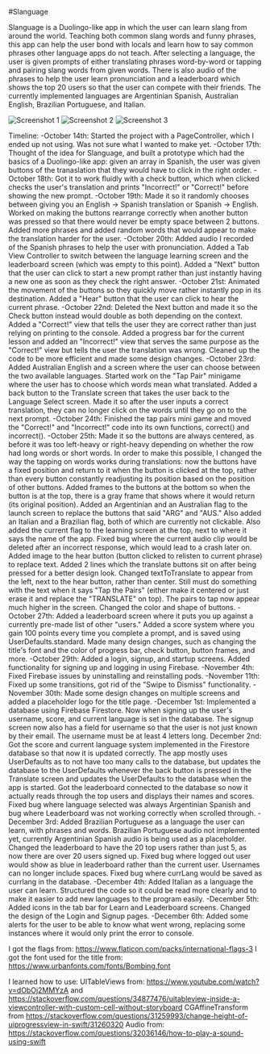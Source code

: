 #Slanguage

Slanguage is a Duolingo-like app in which the user can learn slang from around the world. Teaching both common slang words and funny phrases, this app can help the user bond with locals and learn how to say common phrases other language apps do not teach. After selecting a language, the user is given prompts of either translating phrases word-by-word or tapping and pairing slang words from given words. There is also audio of the phrases to help the user learn pronunciation and a leaderboard which shows the top 20 users so that the user can compete with their friends. The currently implemented languages are Argentinian Spanish, Australian English, Brazilian Portuguese, and Italian.


![Screenshot 1](https://i.imgur.com/XdASmBY.png) ![Screenshot 2](https://i.imgur.com/gnekjuR.png) ![Screenshot 3](https://i.imgur.com/ZH5kJXb.png)


Timeline:
-October 14th: Started the project with a PageController, which I ended up not using. Was not sure what I wanted to make yet.
-October 17th: Thought of the idea for Slanguage, and built a prototype which had the basics of a Duolingo-like app: given an array in Spanish, the user was given buttons of the tranaslation that they would have to click in the right order.
-October 18th: Got it to work fluidly with a check button, which when clicked checks the user's translation and prints "Incorrect!" or "Correct!" before showing the new prompt.
-October 19th: Made it so it randomly chooses between giving you an English -> Spanish translation or Spanish -> English. Worked on making the buttons rearrange correctly when another button was pressed so that there would never be empty space between 2 buttons. Added more phrases and added random words that would appear to make the translation harder for the user.
-October 20th: Added audio I recorded of the Spanish phrases to help the user with pronunciation. Added a Tab View Controller to switch between the language learning screen and the leaderboard screen (which was empty to this point). Added a "Next" button that the user can click to start a new prompt rather than just instantly having a new one as soon as they check the right answer.
-October 21st: Animated the movement of the buttons so they quickly move rather instantly pop in its destination. Added a "Hear" button that the user can click to hear the current phrase.
-October 22nd: Deleted the Next button and made it so the Check button instead would double as both depending on the context. Added a "Correct!" view that tells the user they are correct rather than just relying on printing to the console. Added a progress bar for the current lesson and added an "Incorrect!" view that serves the same purpose as the "Correct!" view but tells the user the translation was wrong. Cleaned up the code to be more efficient and made some design changes.
-October 23rd: Added Australian English and a screen where the user can choose between the two available languages. Started work on the "Tap Pair" minigame where the user has to choose which words mean what translated. Added a back button to the Translate screen that takes the user back to the Language Select screen. Made it so after the user inputs a correct translation, they can no longer click on the words until they go on to the next prompt.
-October 24th: Finished the tap pairs mini game and moved the "Correct!" and "Incorrect!" code into its own functions, correct() and incorrect().
-October 25th: Made it so the buttons are always centered, as before it was too left-heavy or right-heavy depending on whether the row had long words or short words. In order to make this possible, I changed the way the tapping on words works during translations: now the buttons have a fixed position and return to it when the button is clicked at the top, rather than every button constantly readjusting its position based on the position of other buttons. Added frames to the buttons at the bottom so when the button is at the top, there is a gray frame that shows where it would return (its original position). Added an Argentinian and an Australian flag to the launch screen to replace the buttons that said "ARG" and "AUS." Also added an Italian and a Brazilian flag, both of which are currently not clickable. Also added the current flag to the learning screen at the top, next to where it says the name of the app. Fixed bug where the current audio clip would be deleted after an incorrect response, which would lead to a crash later on. Added image to the hear button (button clicked to relisten to current phrase) to replace text. Added 2 lines which the translate buttons sit on after being pressed for a better design look. Changed textToTranslate to appear from the left, next to the hear button, rather than center. Still must do something with the text when it says "Tap the Pairs" (either make it centered or just erase it and replace the "TRANSLATE" on top). The pairs to tap now appear much higher in the screen. Changed the color and shape of buttons.
-October 27th: Added a leaderboard screen where it puts you up against a currently pre-made list of other "users." Added a score system where you gain 100 points every time you complete a prompt, and is saved using UserDefaults.standard. Made many design changes, such as changing the title's font and the color of progress bar, check button, button frames, and more.
-October 29th: Added a login, signup, and startup screens. Added functionality for signing up and logging in using Firebase.
-November 4th: Fixed Firebase issues by uninstalling and reinstalling pods.
-November 11th: Fixed up some transitions, got rid of the "Swipe to Dismiss" functionality.
-November 30th: Made some design changes on multiple screens and added a placeholder logo for the title page.
-December 1st: Implemented a database using Firebase Firestore. Now when signing up the user's username, score, and current language is set in the database. The signup screen now also has a field for username so that the user is not just known by their email. The username must be at least 4 letters long.
December 2nd: Got the score and current language system implemented in the Firestore database so that now it is updated correctly. The app mostly uses UserDefaults as to not have too many calls to the database, but updates the database to the UserDefaults whenever the back button is pressed in the Translate screen and updates the UserDefaults to the database when the app is started. Got the leaderboard connected to the database so now it actually reads through the top users and displays their names and scores. Fixed bug where language selected was always Argentinian Spanish and bug where Leaderboard was not working correctly when scrolled through.
-December 3rd: Added Brazilian Portuguese as a language the user can learn, with phrases and words. Brazilian Portuguese audio not implemented yet, currently Argentinian Spanish audio is being used as a placeholder.
Changed the leaderboard to have the 20 top users rather than just 5, as now there are over 20 users signed up. Fixed bug where logged out user would show as blue in leaderboard rather than the current user.
Usernames can no longer include spaces.
Fixed bug where currLang would be saved as currlang in the database.
-December 4th: Added Italian as a language the user can learn. Structured the code so it could be read more clearly and to make it easier to add new languages to the program easily.
-December 5th: Added icons in the tab bar for Learn and Leaderboard screens. Changed the design of the Login and Signup pages.
-December 6th: Added some alerts for the user to be able to know what went wrong, replacing some instances where it would only print the error to console.




I got the flags from: https://www.flaticon.com/packs/international-flags-3
I got the font used for the title from: https://www.urbanfonts.com/fonts/Bombing.font


I learned how to use:
UITableViews from: https://www.youtube.com/watch?v=dObOj2MMYzA and https://stackoverflow.com/questions/34877476/uitableview-inside-a-viewcontroller-with-custom-cell-without-storyboard
CGAffineTransform from https://stackoverflow.com/questions/31259993/change-height-of-uiprogressview-in-swift/31260320
Audio from: https://stackoverflow.com/questions/32036146/how-to-play-a-sound-using-swift
